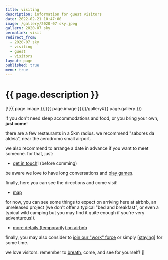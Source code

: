 ```yaml
---
title: visiting
description: information for guest visitors
date: 2022-02-21 10:47:00
image: /gallery/2020-07 sky.jpeg
gallery: 2020-07 sky
permalink: visit
redirect_from:
  - 2020-07 sky
  - visiting
  - guest
  - visitors
layout: page
published: true
menu: true
---
```


# {{ page.description }}

[![{{ page.image }}]({{ page.image }})](/gallery#{{ page.gallery }})

if you don't need sleep accommodations and food, or you bring your own, **just come**!

there are a few restaurants in a 5km radius. we recommend "sabores da aldeia", near the aerodromo small airport.

we also recommend to arrange a date in advance if you want to meet someone. for that, just:

- [get in touch](/contact)! (before comming)

be aware we love to have long conversations and [play games](https://talk.ahoxus.org/notice/AGhOzl1NL1W1aYJ36u#arthur#challenge).

finally, here you can see the directions and come visit!

- [map](/map)

for now, you can see some things to expect on arriving here at airbnb, an unreleased project (we don't offer a typical "bed and breakfast", or even a typical wild camping but you may find it quite enough if you're very adventurous!).

- [more details (temporarily) on airbnb](https://airbnb.com/h/ahoxus)

finally, you may also consider to [join our "work" force](/join) or simply [[staying](/stay)] for some time.

we love visitors. remember to [breath](/breath), come, and see for yourself! 🥰
